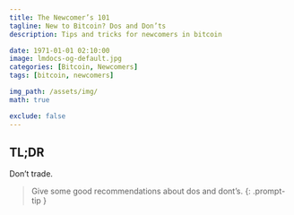 ```yaml
---
title: The Newcomer’s 101
tagline: New to Bitcoin? Dos and Don’ts
description: Tips and tricks for newcomers in bitcoin

date: 1971-01-01 02:10:00
image: lmdocs-og-default.jpg
categories: [Bitcoin, Newcomers]
tags: [bitcoin, newcomers]

img_path: /assets/img/
math: true

exclude: false
---
```



## TL;DR

Don’t trade.

> Give some good recommendations about dos and dont’s.
{: .prompt-tip }
